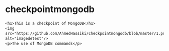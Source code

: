 # checkpointmongodb
<!DOCTYPE html>
<html lang="en">
<head>
    <meta charset="UTF-8">
    <meta http-equiv="X-UA-Compatible" content="IE=edge">
    <meta name="viewport" content="width=device-width, initial-scale=1.0">
</head>
<body>
    
    <h1>This is a checkpoint of MongoDB</h1>
    <img src="https://github.com/AhmedHassiki/checkpointmongodb/blob/master/1.png" alt="imagedetest"/>
    <p>The use of MongoDB commands</p>

</body>
</html>
